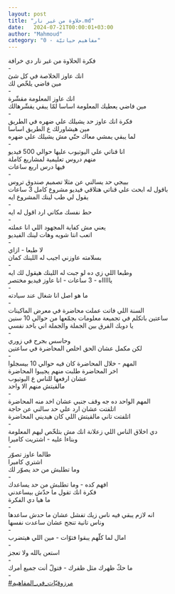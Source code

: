 ```yaml
---
layout: post
title: "حلاوة من غير نار.md"
date:   2024-07-21T00:00:01+03:00
author: "Mahmoud"
category: "0 - مفاهيم حياتيّة"
---
```

فكرة الحلاوة من غير نار دي خرافة\
-\
انك عاوز الخلاصة في كل شئ\
مين فاضي يلخّص لك\
-\
انك عاوز المعلومة مقشّرة\
مين فاضي يعطيك المعلومة اساسا لمّا يبقي يقشّرهالك\
-\
فكرة انك عاوز حد يشيلك علي ضهره في الطريق\
مين هيشاورلك ع الطريق اساسا\
لما يبقي يمشي معاك حتّي مش يشيلك علي ضهره\
-\
انا قناتي علي اليوتيوب عليها حوالي 500 فيديو\
منهم دروس تعليمية لمشاريع كاملة\
فيها درس اربع ساعات\
-\
بييجي حد يسالني عن مثلا تصميم صندوق تروس\
باقول له ابحث علي قناتي هتلاقي فيديو مشروع كامل 3
ساعات\
يقول لي طب لينك المشروع ايه\
-\
حط نفسك مكاني ارد اقول له ايه\
-\
يعني مش كفاية المجهود اللي انا عملته\
اتعب انتا شويه وهات لينك الفيديو\
-\
لا طبعا - ازاي\
بسلامته عاوزني اجيب له اللينك كمان\
-\
وطبعا اللي زي ده لو جبت له اللينك هيقول لك ايه\
ياااااه - 3 ساعات - انا عاوز فيديو مختصر\
-\
ما هو اصل انا شغال عند سيادته\
-\
السنة اللي فاتت عملت محاضرة في معرض الماكينات\
ساعتين باتكلم في تجميعة معلومات بجمّعها من حوالي 10
سنين\
يا دوبك الفرق بين الجملة والجملة اني باخد نفسي\
-\
وحاسس بجرح في زوري\
لكن مكمل عشان الحق اخلص المحاضرة في ساعتين\
-\
المهم - خلال المحاضرة كان فيه حوالي 10 بيسجلوا\
اخر المحاضرة طلبت منهم يجيبوا المحاضرة\
عشان ارفعها للناس ع اليوتيوب\
مالقيتش منهم الا واحد\
-\
المهم الواحد ده جه وقف جنبي عشان اخد منه
المحاضرة\
اتلفتت عشان ارد علي حد سالني عن حاجة\
اتلفتت تاني مالقيتش اللي كان هيديني المحاضرة\
-\
دي اخلاق الناس اللي زعلانة انك مش بتلخّص ليهم
المعلومة\
وبناءا عليه - اشتريت كاميرا\
-\
طالما عاوز تصوّر\
اشتري كاميرا\
وما تطلبش من حد يصوّر لك\
-\
افهم كده - وما تطلبش من حد يساعدك\
فكرة انك تقول ما حدّش بيساعدني\
ما هيا دي الفكرة\
-\
انه لازم يبقي فيه ناس زيك تفشل عشان ما حدش
ساعدها\
وناس تانية تنجح عشان ساعدت نفسها\
-\
امال لما كلّهم يبقوا فتوّات - مين اللي هيتضرب\
-\
استعن بالله ولا تعجز\
-\
ما حكّ ظهرك مثل ظفرك - فتولّ أنت جميع أمرك\
-\
[<u>\#مرزوقيّات_في_المفاهيم</u>](https://www.facebook.com/hashtag/مرزوقيّات_في_المفاهيم?source=feed_text)
